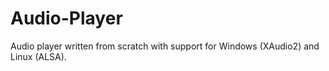 # Audio-Player
Audio player written from scratch with support for Windows (XAudio2) and Linux (ALSA).
